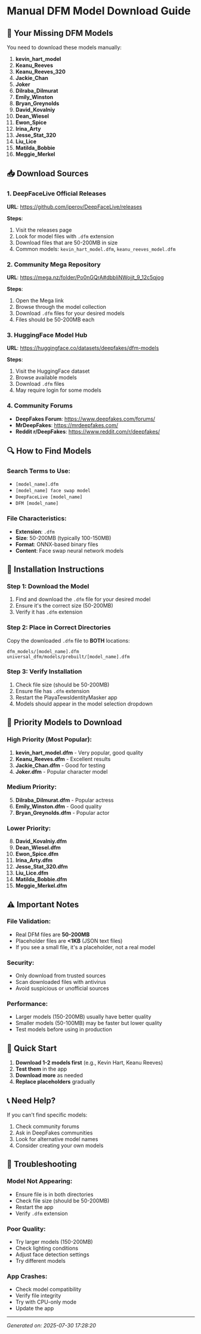# Manual DFM Model Download Guide

## 🎯 Your Missing DFM Models

You need to download these models manually:

1. **kevin_hart_model**
2. **Keanu_Reeves**
3. **Keanu_Reeves_320**
4. **Jackie_Chan**
5. **Joker**
6. **Dilraba_Dilmurat**
7. **Emily_Winston**
8. **Bryan_Greynolds**
9. **David_Kovalniy**
10. **Dean_Wiesel**
11. **Ewon_Spice**
12. **Irina_Arty**
13. **Jesse_Stat_320**
14. **Liu_Lice**
15. **Matilda_Bobbie**
16. **Meggie_Merkel**


## 📥 Download Sources

### 1. DeepFaceLive Official Releases
**URL**: https://github.com/iperov/DeepFaceLive/releases

**Steps**:
1. Visit the releases page
2. Look for model files with `.dfm` extension
3. Download files that are 50-200MB in size
4. Common models: `kevin_hart_model.dfm`, `keanu_reeves_model.dfm`

### 2. Community Mega Repository
**URL**: https://mega.nz/folder/Po0nGQrA#dbbliNWojjt_9_12c5qjog

**Steps**:
1. Open the Mega link
2. Browse through the model collection
3. Download `.dfm` files for your desired models
4. Files should be 50-200MB each

### 3. HuggingFace Model Hub
**URL**: https://huggingface.co/datasets/deepfakes/dfm-models

**Steps**:
1. Visit the HuggingFace dataset
2. Browse available models
3. Download `.dfm` files
4. May require login for some models

### 4. Community Forums
- **DeepFakes Forum**: https://www.deepfakes.com/forums/
- **MrDeepFakes**: https://mrdeepfakes.com/
- **Reddit r/DeepFakes**: https://www.reddit.com/r/deepfakes/

## 🔍 How to Find Models

### Search Terms to Use:
- `[model_name].dfm`
- `[model_name] face swap model`
- `DeepFaceLive [model_name]`
- `DFM [model_name]`

### File Characteristics:
- **Extension**: `.dfm`
- **Size**: 50-200MB (typically 100-150MB)
- **Format**: ONNX-based binary files
- **Content**: Face swap neural network models

## 📁 Installation Instructions

### Step 1: Download the Model
1. Find and download the `.dfm` file for your desired model
2. Ensure it's the correct size (50-200MB)
3. Verify it has `.dfm` extension

### Step 2: Place in Correct Directories
Copy the downloaded `.dfm` file to **BOTH** locations:

```
dfm_models/[model_name].dfm
universal_dfm/models/prebuilt/[model_name].dfm
```

### Step 3: Verify Installation
1. Check file size (should be 50-200MB)
2. Ensure file has `.dfm` extension
3. Restart the PlayaTewsIdentityMasker app
4. Models should appear in the model selection dropdown

## 🎯 Priority Models to Download

### High Priority (Most Popular):
1. **kevin_hart_model.dfm** - Very popular, good quality
2. **Keanu_Reeves.dfm** - Excellent results
3. **Jackie_Chan.dfm** - Good for testing
4. **Joker.dfm** - Popular character model

### Medium Priority:
5. **Dilraba_Dilmurat.dfm** - Popular actress
6. **Emily_Winston.dfm** - Good quality
7. **Bryan_Greynolds.dfm** - Popular actor

### Lower Priority:
8. **David_Kovalniy.dfm**
9. **Dean_Wiesel.dfm**
10. **Ewon_Spice.dfm**
11. **Irina_Arty.dfm**
12. **Jesse_Stat_320.dfm**
13. **Liu_Lice.dfm**
14. **Matilda_Bobbie.dfm**
15. **Meggie_Merkel.dfm**

## ⚠️ Important Notes

### File Validation:
- Real DFM files are **50-200MB**
- Placeholder files are **<1KB** (JSON text files)
- If you see a small file, it's a placeholder, not a real model

### Security:
- Only download from trusted sources
- Scan downloaded files with antivirus
- Avoid suspicious or unofficial sources

### Performance:
- Larger models (150-200MB) usually have better quality
- Smaller models (50-100MB) may be faster but lower quality
- Test models before using in production

## 🚀 Quick Start

1. **Download 1-2 models first** (e.g., Kevin Hart, Keanu Reeves)
2. **Test them** in the app
3. **Download more** as needed
4. **Replace placeholders** gradually

## 📞 Need Help?

If you can't find specific models:
1. Check community forums
2. Ask in DeepFakes communities
3. Look for alternative model names
4. Consider creating your own models

## 🔧 Troubleshooting

### Model Not Appearing:
- Ensure file is in both directories
- Check file size (should be 50-200MB)
- Restart the app
- Verify `.dfm` extension

### Poor Quality:
- Try larger models (150-200MB)
- Check lighting conditions
- Adjust face detection settings
- Try different models

### App Crashes:
- Check model compatibility
- Verify file integrity
- Try with CPU-only mode
- Update the app

---
*Generated on: 2025-07-30 17:28:20*
